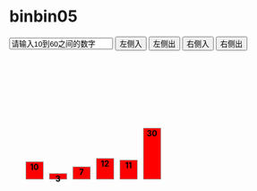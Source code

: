 # binbin05
<!DOCTYPE html>
<html>
<head>
	<title>binbin 05</title>
<style type="text/css">
	ul li{
		width: 30px;
		font-weight: bold;
		list-style-type: none;
		background-color: red;
		border: 1px solid #999;
		display: block;
		float: left;
		color: black;
		margin: 5px;
		text-align: center;
	}
</style>
</head>
<body>
<input type="text" name="input" id="text" value="请输入10到60之间的数字" onfocus="myFunction(this)">
<button id="left-in">左侧入</button>
<button id="left-out">左侧出</button>
<button id="right-in">右侧入</button>
<button id="right-out">右侧出</button>
<p id="erro"></p>
<ul id="line" style="position: absolute;">
	<li style="height: 30px ;margin-top:170px">10</li>
	<li style="height: 9px ;margin-top: 191px">3</li>
	<li style="height: 21px ;margin-top: 179px">7</li>
	<li style="height: 36px ;margin-top: 164px">12</li>
	<li style="height: 33px ;margin-top:167px">11</li>
	<li style="height: 90px ;margin-top: 110px">30</li>
</ul>
<script type="text/javascript">
	var a = document.getElementById("left-in");
	var b = document.getElementById("left-out");
	var c = document.getElementById("right-in");
	var d = document.getElementById("right-out");
	var e = document.getElementById("text");
	var f = document.getElementById("line");
	var ta = f.getElementsByTagName("li");
	var data = new Array;
	for (var i = 0; i < ta.length; i++) {
		data[i] = ta[i].innerHTML;
	}
//	document.getElementById("line").getElementsByTagName("li").style.height = "30px";
  // 可以通过数组方式，但是每次显示相当于重新加载整个列表。
	function render(data) {
		document.getElementById("erro").innerHTML = "";
		f.innerHTML = "";
		for (var i = 0; i < data.length; i++) {
			var b = document.createElement("b");
			f.appendChild(b);
			b.innerHTML = " <li style='margin-top:" +(200 - data[i]*3)+"px ;height:" + data[i]*3 + "px;'>"+data[i]+"</li>";
			//alert(f.innerHTML);
		}
	}
	function myFunction(x){
		x.value="";
	}
	c.onclick = function(){
		if (data.length<10) {
		if (e.value>=10&&e.value<=60) {
			data.push(e.value);
			render(data);
		} else {
			document.getElementById("erro").innerHTML = "请输入符合要求的数字";
		}
		} else {
			alert("再输入就是大傻傻！");
		}
	};
	a.onclick = function(){
		if (data.length<10) {
		if (e.value>=10&&e.value<=60) {
			data.unshift(e.value);
			render(data);
		} else {
			document.getElementById("erro").innerHTML = "请输入符合要求的数字";
		}
		} else {
			alert("再输入就是大傻傻！");
		}
	};
	b.onclick = function(){
		var item =data.shift();
		render(data);
		alert(item);
	};
	d.onclick = function(){
		var item =data.pop();
		render(data);
		alert(item);
	};
</script>
</body>
</html>
